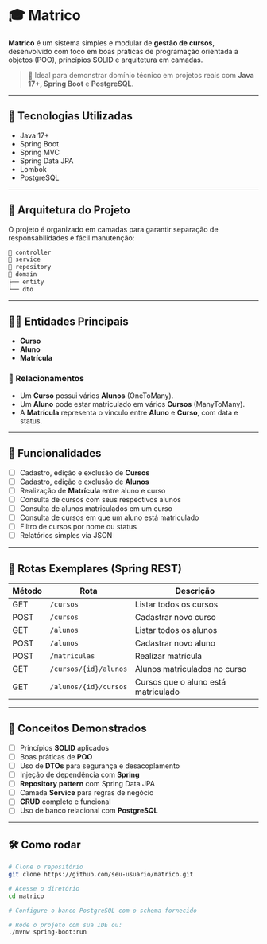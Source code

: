 # 🎓 Matrico

**Matrico** é um sistema simples e modular de **gestão de cursos**, desenvolvido com foco em boas práticas de programação orientada a objetos (POO), princípios SOLID e arquitetura em camadas.

> 📌 Ideal para demonstrar domínio técnico em projetos reais com **Java 17+, Spring Boot** e **PostgreSQL**.

---

## 🧩 Tecnologias Utilizadas

- Java 17+
- Spring Boot
- Spring MVC
- Spring Data JPA
- Lombok
- PostgreSQL

---

## 🧱 Arquitetura do Projeto

O projeto é organizado em camadas para garantir separação de responsabilidades e fácil manutenção:
```bash
📁 controller
📁 service
📁 repository
📁 domain
├── entity
└── dto
```


---

## 🧑‍🏫 Entidades Principais

- **Curso**
- **Aluno**
- **Matrícula**

### 🔗 Relacionamentos
- Um **Curso** possui vários **Alunos** (OneToMany).
- Um **Aluno** pode estar matriculado em vários **Cursos** (ManyToMany).
- A **Matrícula** representa o vínculo entre **Aluno** e **Curso**, com data e status.

---

## 🚀 Funcionalidades

- [ ] Cadastro, edição e exclusão de **Cursos**
- [ ] Cadastro, edição e exclusão de **Alunos**
- [ ] Realização de **Matrícula** entre aluno e curso
- [ ] Consulta de cursos com seus respectivos alunos
- [ ] Consulta de alunos matriculados em um curso
- [ ] Consulta de cursos em que um aluno está matriculado
- [ ] Filtro de cursos por nome ou status
- [ ] Relatórios simples via JSON

---

## 📡 Rotas Exemplares (Spring REST)

| Método | Rota                      | Descrição                          |
|--------|---------------------------|-------------------------------------|
| GET    | `/cursos`                 | Listar todos os cursos              |
| POST   | `/cursos`                 | Cadastrar novo curso                |
| GET    | `/alunos`                 | Listar todos os alunos              |
| POST   | `/alunos`                 | Cadastrar novo aluno                |
| POST   | `/matriculas`            | Realizar matrícula                  |
| GET    | `/cursos/{id}/alunos`    | Alunos matriculados no curso       |
| GET    | `/alunos/{id}/cursos`    | Cursos que o aluno está matriculado|

---

## 🧠 Conceitos Demonstrados

- [ ] Princípios **SOLID** aplicados
- [ ] Boas práticas de **POO**
- [ ] Uso de **DTOs** para segurança e desacoplamento
- [ ] Injeção de dependência com **Spring**
- [ ] **Repository pattern** com Spring Data JPA
- [ ] Camada **Service** para regras de negócio
- [ ] **CRUD** completo e funcional
- [ ] Uso de banco relacional com **PostgreSQL**

---

## 🛠️ Como rodar

```bash
# Clone o repositório
git clone https://github.com/seu-usuario/matrico.git

# Acesse o diretório
cd matrico

# Configure o banco PostgreSQL com o schema fornecido

# Rode o projeto com sua IDE ou:
./mvnw spring-boot:run
```